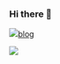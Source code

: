 ### Hi there 👋

<!--
**Roen77/Roen77** is a ✨ _special_ ✨ repository because its `README.md` (this file) appears on your GitHub profile.

Here are some ideas to get you started:

- 🔭 I’m currently working on ...
- 🌱 I’m currently learning ...
- 👯 I’m looking to collaborate on ...
- 🤔 I’m looking for help with ...
- 💬 Ask me about ...
- 📫 How to reach me: ...
- 😄 Pronouns: ...
- ⚡ Fun fact: ...
-->
<a href="https://roen77.github.io/" target="_blank"><img src="https://img.shields.io/badge/FF8800?style=flat&logo=blogger&logoColor=000000"/>blog</a>

<a href="버튼을 눌렀을 때 이동할 링크" target="_blank"><img src="https://img.shields.io/badge/blog-FF8800?style=flat&logo=blogger&logoColor=000000"/></a>
